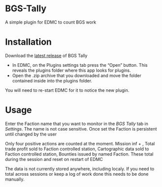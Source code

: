 # BGS-Tally
A simple plugin for EDMC to count BGS work

# Installation
Download the [latest release](https://github.com/tezw21/BGS-Tally/releases/tag/v1.0) of BGS Tally
 - In EDMC, on the Plugins settings tab press the “Open” button. This reveals the plugins folder where this app looks for plugins.
 - Open the .zip archive that you downloaded and move the folder contained inside into the plugins folder.

You will need to re-start EDMC for it to notice the new plugin.

# Usage
Enter the Faction name that you want to monitor in the *BGS Tally* tab in *Settings*. The name is not case sensitive. Once set the Faction is persistent until changed by the user

Only four positive actions are counted at the moment. Mission inf + , Total trade profit sold to Faction controlled station, Cartographic data sold to Faction controlled station, Bounties issued by named Faction. These total during the session and reset on restart of EDMC

The data is not currently stored anywhere, including localy. If you need to total across sessions or keep a log of work done this needs to be done manually.

